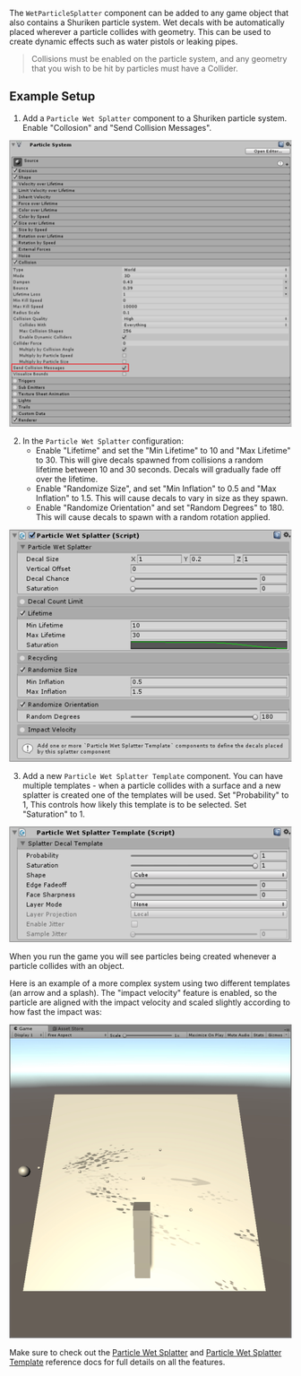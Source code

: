 The `WetParticleSplatter` component can be added to any game object that also contains a Shuriken particle system. Wet decals with be automatically placed wherever a particle collides with geometry. This can be used to create dynamic effects such as water pistols or leaking pipes.

> Collisions must be enabled on the particle system, and any geometry that you wish to be hit by particles must have a Collider.

## Example Setup

1. Add a `Particle Wet Splatter` component to a Shuriken particle system. Enable "Collosion" and "Send Collision Messages".

![Wet Decal Inspector](../images/ParticleCollisions.png)

2. In the `Particle Wet Splatter` configuration:
   - Enable "Lifetime" and set the "Min Lifetime" to 10 and "Max Lifetime" to 30. This will give decals spawned from collisions a random lifetime between 10 and 30 seconds. Decals will gradually fade off over the lifetime.
   - Enable "Randomize Size", and set "Min Inflation" to 0.5 and "Max Inflation" to 1.5. This will cause decals to vary in size as they spawn.
   - Enable "Randomize Orientation" and set "Random Degrees" to 180. This will cause decals to spawn with a random rotation applied.

![Particle Wet Splatter Configuration](../images/ParticleCollisionsDemoConfiguration.png)

3. Add a new `Particle Wet Splatter Template` component. You can have multiple templates - when a particle collides with a surface and a new splatter is created one of the templates will be used. Set "Probability" to 1, This controls how likely this template is to be selected. Set "Saturation" to 1.

![Particle Wet Splatter Template Configuration](../images/ParticleCollisionsTemplateDemoConfiguration.png)

When you run the game you will see particles being created whenever a particle collides with an object.

Here is an example of a more complex system using two different templates (an arrow and a splash). The "impact velocity" feature is enabled, so the particle are aligned with the impact velocity and scaled slightly according to how fast the impact was:

![Gif Of Splatters](../images/ParticleWetSplatterAnim.gif)

Make sure to check out the [Particle Wet Splatter](/Reference/ParticleWetSplatter) and [Particle Wet Splatter Template](/Reference/ParticleWetSplatterTemplate) reference docs for full details on all the features.